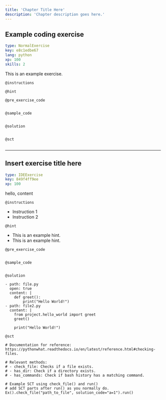 ```yaml
---
title: 'Chapter Title Here'
description: 'Chapter description goes here.'
---
```


## Example coding exercise

```yaml
type: NormalExercise
key: e8c1edbe67
lang: python
xp: 100
skills: 2
```

This is an example exercise.

`@instructions`


`@hint`


`@pre_exercise_code`
```{python}

```

`@sample_code`
```{python}

```

`@solution`
```{python}

```

`@sct`
```{python}

```

---

## Insert exercise title here

```yaml
type: IDEExercise
key: 849f4ff9ee
xp: 100
```

<!-- Guidelines for contexts: https://instructor-support.datacamp.com/en/articles/2375526-course-coding-exercises. -->

hello, content

`@instructions`
<!-- Guidelines for instructions https://instructor-support.datacamp.com/en/articles/2375526-course-coding-exercises. -->
- Instruction 1
- Instruction 2

`@hint`
<!-- Examples of good hints: https://instructor-support.datacamp.com/en/articles/2379164-hints-best-practices. -->
- This is an example hint.
- This is an example hint.

`@pre_exercise_code`
```{python}

```

`@sample_code`
```{python}

```

`@solution`
```{python}
- path: file.py
  open: true
  content: |
    def greet():
        print("Hello World!")
- path: file2.py
  content: |
    from project.hello_world import greet
    greet()

    print("Hello World!")

```

`@sct`
```{python}
# Documentation for reference: https://pythonwhat.readthedocs.io/en/latest/reference.html#checking-files.

# Relevant methods:
# - check_file: Checks if a file exists.
# - has_dir: Check if a directory exists.
# - has_commands: Check if bash history has a matching command.

# Example SCT using check_file() and run()
# add SCT parts after run() as you normally do.
Ex().check_file("path_to_file", solution_code="a=1").run()
```
